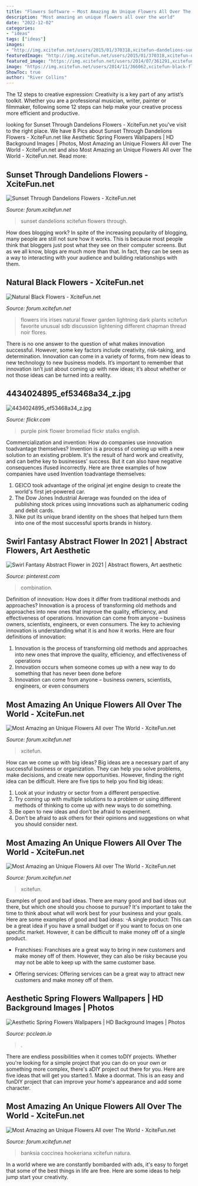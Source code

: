 ```yaml
---
title: "Flowers Software ~ Most Amazing An Unique Flowers All Over The World"
description: "Most amazing an unique flowers all over the world"
date: "2022-12-02"
categories:
- "ideas"
tags: ["ideas"]
images:
- "http://img.xcitefun.net/users/2015/01/370318,xcitefun-dandelions-sunset-3.jpg"
featuredImage: "http://img.xcitefun.net/users/2015/01/370318,xcitefun-dandelions-sunset-3.jpg"
featured_image: "https://img.xcitefun.net/users/2014/07/361291,xcitefun-unique-flowers-33.jpg"
image: "https://img.xcitefun.net/users/2014/11/366062,xcitefun-black-flower-5.jpg"
ShowToc: true
author: "River Collins"
---
```



The 12 steps to creative expression:
Creativity is a key part of any artist’s toolkit. Whether you are a professional musician, writer, painter or filmmaker, following some 12 steps can help make your creative process more efficient and productive.

	

		
looking for Sunset Through Dandelions Flowers - XciteFun.net you've visit to the right place. We have 8 Pics about Sunset Through Dandelions Flowers - XciteFun.net like Aesthetic Spring Flowers Wallpapers | HD Background Images | Photos, Most Amazing an Unique Flowers All over The World - XciteFun.net and also Most Amazing an Unique Flowers All over The World - XciteFun.net. Read more:
		
    
## Sunset Through Dandelions Flowers - XciteFun.net

<img loading=lazy src="http://img.xcitefun.net/users/2015/01/370318,xcitefun-dandelions-sunset-3.jpg" onerror="this.onerror=null;this.src='https://tse1.mm.bing.net/th?id=OIP.3KbIQ9KV6OPrgnkUXZL9cQHaFg&amp;pid=15.1';" alt="Sunset Through Dandelions Flowers - XciteFun.net">

_Source: forum.xcitefun.net_

>sunset dandelions xcitefun flowers through. 

	

How does blogging work?
In spite of the increasing popularity of blogging, many people are still not sure how it works. This is because most people think that bloggers just post what they see on their computer screens. But as we all know, blogs are much more than that. In fact, they can be seen as a way to interacting with your audience and building relationships with them.

    
## Natural Black Flowers - XciteFun.net

<img loading=lazy src="https://img.xcitefun.net/users/2014/11/366062,xcitefun-black-flower-5.jpg" onerror="this.onerror=null;this.src='https://tse1.mm.bing.net/th?id=OIP.eL3AyWdlKt1pvhH6yZt18gAAAA&amp;pid=15.1';" alt="Natural Black Flowers - XciteFun.net">

_Source: forum.xcitefun.net_

>flowers iris irises natural flower garden lightning dark plants xcitefun favorite unusual sdb discussion lightening different chapman thread noir flores. 

	

There is no one answer to the question of what makes innovation successful. However, some key factors include creativity, risk-taking, and determination. Innovation can come in a variety of forms, from new ideas to new technology to new business models. It’s important to remember that innovation isn’t just about coming up with new ideas; it’s about whether or not those ideas can be turned into a reality.

    
## 4434024895_ef53468a34_z.jpg

<img loading=lazy src="http://farm5.staticflickr.com/4050/4434024895_ef53468a34_z.jpg" onerror="this.onerror=null;this.src='https://tse4.mm.bing.net/th?id=OIP.tbjXHJqpecWatW5qPgj5eQAAAA&amp;pid=15.1';" alt="4434024895_ef53468a34_z.jpg">

_Source: flickr.com_

>purple pink flower bromeliad flickr stalks english. 

	

Commercialization and invention: How do companies use innovation toadvantage themselves?
Invention is a process of coming up with a new solution to an existing problem. It's the result of hard work and creativity, and can bethe key to businesses' success. But it can also have negative consequences ifused incorrectly. Here are three examples of how companies have used Invention toadvantage themselves: 
1. GEICO took advantage of the original jet engine design to create the world's first jet-powered car.
2. The Dow Jones Industrial Average was founded on the idea of publishing stock prices using innovations such as alphanumeric coding and debit cards.
3. Nike put its unique brand identity on the shoes that helped turn them into one of the most successful sports brands in history.

    
## Swirl Fantasy Abstract Flower In 2021 | Abstract Flowers, Art Aesthetic

<img loading=lazy src="https://i.pinimg.com/736x/3b/de/17/3bde17534055660cbcf8bce5f65eba2b.jpg" onerror="this.onerror=null;this.src='https://tse2.mm.bing.net/th?id=OIP.Rpb3eB55NcwBZkb5kKPCBwHaNK&amp;pid=15.1';" alt="Swirl Fantasy Abstract Flower in 2021 | Abstract flowers, Art aesthetic">

_Source: pinterest.com_

>combination. 

	

Definition of innovation: How does it differ from traditional methods and approaches?
Innovation is a process of transforming old methods and approaches into new ones that improve the quality, efficiency, and effectiveness of operations. Innovation can come from anyone – business owners, scientists, engineers, or even consumers. The key to achieving innovation is understanding what it is and how it works. Here are four definitions of innovation: 
1. Innovation is the process of transforming old methods and approaches into new ones that improve the quality, efficiency, and effectiveness of operations 
2. Innovation occurs when someone comes up with a new way to do something that has never been done before 
3. Innovation can come from anyone – business owners, scientists, engineers, or even consumers 

    
## Most Amazing An Unique Flowers All Over The World - XciteFun.net

<img loading=lazy src="https://img.xcitefun.net/users/2014/07/361291,xcitefun-unique-flowers-33.jpg" onerror="this.onerror=null;this.src='https://tse4.mm.bing.net/th?id=OIP.Q01WwD0AfBWUZtGnkfEwNwHaFj&amp;pid=15.1';" alt="Most Amazing an Unique Flowers All over The World - XciteFun.net">

_Source: forum.xcitefun.net_

>xcitefun. 

	

How can we come up with big ideas?
Big ideas are a necessary part of any successful business or organization. They can help you solve problems, make decisions, and create new opportunities. However, finding the right idea can be difficult. Here are five tips to help you find big ideas:
1. Look at your industry or sector from a different perspective.
2. Try coming up with multiple solutions to a problem or using different methods of thinking to come up with new ways to do something.
3. Be open to new ideas and don’t be afraid to experiment.
4. Don’t be afraid to ask others for their opinions and suggestions on what you should consider next.

    
## Most Amazing An Unique Flowers All Over The World - XciteFun.net

<img loading=lazy src="https://img.xcitefun.net/users/2014/07/361271,xcitefun-unique-flowers-13.jpg" onerror="this.onerror=null;this.src='https://tse3.mm.bing.net/th?id=OIP.ndw21_jYjitYJ9qqLoaTPAHaE7&amp;pid=15.1';" alt="Most Amazing an Unique Flowers All over The World - XciteFun.net">

_Source: forum.xcitefun.net_

>xcitefun. 

	

Examples of good and bad ideas.
There are many good and bad ideas out there, but which one should you choose to pursue? It's important to take the time to think about what will work best for your business and your goals. Here are some examples of good and bad ideas: 
-A single product: This can be a great idea if you have a small budget or if you want to focus on one specific market. However, it can be difficult to make money off of a single product.

- Franchises: Franchises are a great way to bring in new customers and make money off of them. However, they can also be risky because you may not be able to keep up with the same customer base.

- Offering services: Offering services can be a great way to attract new customers and make money off of them.

    
## Aesthetic Spring Flowers Wallpapers | HD Background Images | Photos

<img loading=lazy src="https://www.pcclean.io/wp-content/uploads/2020/4/maQzui.jpg" onerror="this.onerror=null;this.src='https://tse4.mm.bing.net/th?id=OIP.HJw7q2ZKYD6_q0PZ7oVxxAHaNL&amp;pid=15.1';" alt="Aesthetic Spring Flowers Wallpapers | HD Background Images | Photos">

_Source: pcclean.io_

>. 

	

There are endless possibilities when it comes toDIY projects. Whether you're looking for a simple project that you can do on your own or something more complex, there's aDIY project out there for you. Here are five ideas that will get you started:1. Make a doormat. This is an easy and funDIY project that can improve your home's appearance and add some character.

    
## Most Amazing An Unique Flowers All Over The World - XciteFun.net

<img loading=lazy src="https://img.xcitefun.net/users/2014/07/361270,xcitefun-unique-flowers-14.jpg" onerror="this.onerror=null;this.src='https://tse4.mm.bing.net/th?id=OIP.3ptMmZnwYOWJGkXkIVw7MgHaE6&amp;pid=15.1';" alt="Most Amazing an Unique Flowers All over The World - XciteFun.net">

_Source: forum.xcitefun.net_

>banksia coccinea hookeriana xcitefun natura. 

	

In a world where we are constantly bombarded with ads, it's easy to forget that some of the best things in life are free. Here are some ideas to help jump start your creativity.

